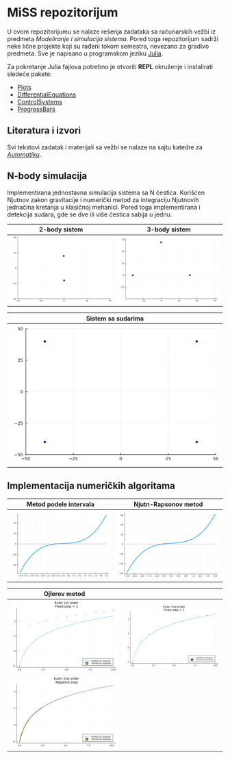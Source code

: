 # MiSS repozitorijum

U ovom repozitorijumu se nalaze rešenja zadataka sa računarskih vežbi iz predmeta *Modeliranje i simulacija sistema*. Pored toga repozitorijum sadrži neke lične projekte koji su rađeni tokom semestra, nevezano za gradivo predmeta. Sve je napisano u programskom jeziku [Julia](https://docs.julialang.org).

Za pokretanje Julia fajlova potrebno je otvoriti **REPL** okruženje i instalirati sledeće pakete:

- [Plots](https://docs.juliaplots.org/stable/)
- [DifferentialEquations](https://diffeq.sciml.ai/stable/)
- [ControlSystems](https://juliacontrol.github.io/ControlSystems.jl/dev/)
- [ProgressBars](https://juliapackages.com/p/progressbars)

## Literatura i izvori

Svi tekstovi zadatak i materijali sa vežbi se nalaze na sajtu katedre za *[Automatiku](http://www.automatika.ftn.uns.ac.rs/nastavni-materijali-miss)*.

## N-body simulacija

Implementirana jednostavna simulacija sistema sa N čestica. Korišćen Njutnov zakon gravitacije i numerički metod za integraciju Njutnovih jednačina kretanja u klasičnoj mehanici. Pored toga implementirana i detekcija sudara, gde se dve ili više čestica sabija u jednu.

| 2-body sistem | 3-body sistem |
| :---: | :---: |
| ![](n_body/2_body.gif) | ![](n_body/3_body.gif) |

| Sistem sa sudarima |
| :---: |
| ![](n_body/direct_collision.gif) |

## Implementacija numeričkih algoritama

| Metod podele intervala | Njutn-Rapsonov metod |
| :---: | :---: |
| ![](numerical_methods/root_finding/bisection.gif) | ![](numerical_methods/root_finding/newton_raphson.gif) | 

|			Ojlerov metod 			||
| :---: | :---: |
| ![](numerical_methods/ode_methods/euler1.gif) | ![](numerical_methods/ode_methods/euler2.gif) |
| ![](numerical_methods/ode_methods/euler2ad.png) |